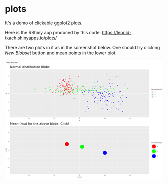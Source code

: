 # plots

It's a demo of clickable ggplot2 plots.

Here is the RShiny app produced by this code: https://leonid-tkach.shinyapps.io/plots/

There are two plots in it as in the screenshot below. One should try clicking *New Blobset* button and mean points in the lower plot.

![](./pres/demo.png)

